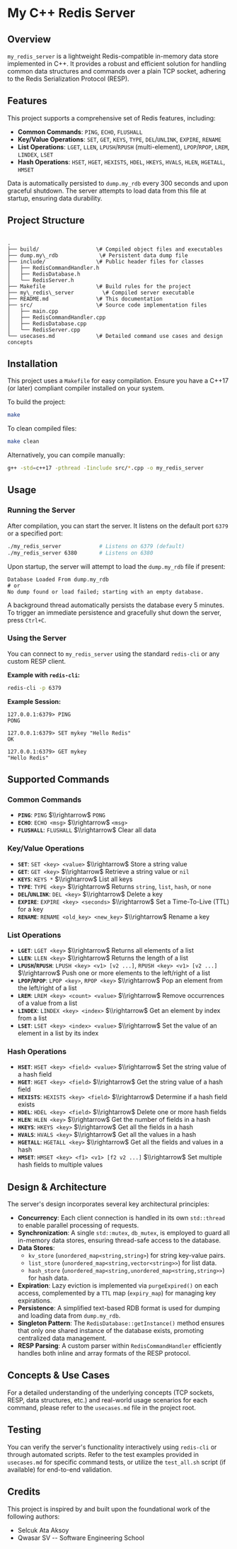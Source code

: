 
# My C++ Redis Server

## Overview

`my_redis_server` is a lightweight Redis-compatible in-memory data store implemented in C++. It provides a robust and efficient solution for handling common data structures and commands over a plain TCP socket, adhering to the Redis Serialization Protocol (RESP).

## Features

This project supports a comprehensive set of Redis features, including:

* **Common Commands**: `PING`, `ECHO`, `FLUSHALL`
* **Key/Value Operations**: `SET`, `GET`, `KEYS`, `TYPE`, `DEL`/`UNLINK`, `EXPIRE`, `RENAME`
* **List Operations**: `LGET`, `LLEN`, `LPUSH`/`RPUSH` (multi-element), `LPOP`/`RPOP`, `LREM`, `LINDEX`, `LSET`
* **Hash Operations**: `HSET`, `HGET`, `HEXISTS`, `HDEL`, `HKEYS`, `HVALS`, `HLEN`, `HGETALL`, `HMSET`

Data is automatically persisted to `dump.my_rdb` every 300 seconds and upon graceful shutdown. The server attempts to load data from this file at startup, ensuring data durability.

## Project Structure

```

.
├── build/                  \# Compiled object files and executables
├── dump.my\_rdb             \# Persistent data dump file
├── include/                \# Public header files for classes
│   ├── RedisCommandHandler.h
│   ├── RedisDatabase.h
│   └── RedisServer.h
├── Makefile                \# Build rules for the project
├── my\_redis\_server         \# Compiled server executable
├── README.md               \# This documentation
├── src/                    \# Source code implementation files
│   ├── main.cpp
│   ├── RedisCommandHandler.cpp
│   ├── RedisDatabase.cpp
│   └── RedisServer.cpp
└── usecases.md             \# Detailed command use cases and design concepts

````

## Installation

This project uses a `Makefile` for easy compilation. Ensure you have a C++17 (or later) compliant compiler installed on your system.

To build the project:

```bash
make
````

To clean compiled files:

```bash
make clean
```

Alternatively, you can compile manually:

```bash
g++ -std=c++17 -pthread -Iinclude src/*.cpp -o my_redis_server
```

## Usage

### Running the Server

After compilation, you can start the server. It listens on the default port `6379` or a specified port:

```bash
./my_redis_server            # Listens on 6379 (default)
./my_redis_server 6380       # Listens on 6380
```

Upon startup, the server will attempt to load the `dump.my_rdb` file if present:

```
Database Loaded From dump.my_rdb
# or
No dump found or load failed; starting with an empty database.
```

A background thread automatically persists the database every 5 minutes. To trigger an immediate persistence and gracefully shut down the server, press `Ctrl+C`.

### Using the Server

You can connect to `my_redis_server` using the standard `redis-cli` or any custom RESP client.

**Example with `redis-cli`:**

```bash
redis-cli -p 6379
```

**Example Session:**

```
127.0.0.1:6379> PING
PONG

127.0.0.1:6379> SET mykey "Hello Redis"
OK

127.0.0.1:6379> GET mykey
"Hello Redis"
```

## Supported Commands

### Common Commands

  * **`PING`**: `PING` $\\rightarrow$ `PONG`
  * **`ECHO`**: `ECHO <msg>` $\\rightarrow$ `<msg>`
  * **`FLUSHALL`**: `FLUSHALL` $\\rightarrow$ Clear all data

### Key/Value Operations

  * **`SET`**: `SET <key> <value>` $\\rightarrow$ Store a string value
  * **`GET`**: `GET <key>` $\\rightarrow$ Retrieve a string value or `nil`
  * **`KEYS`**: `KEYS *` $\\rightarrow$ List all keys
  * **`TYPE`**: `TYPE <key>` $\\rightarrow$ Returns `string`, `list`, `hash`, or `none`
  * **`DEL`/`UNLINK`**: `DEL <key>` $\\rightarrow$ Delete a key
  * **`EXPIRE`**: `EXPIRE <key> <seconds>` $\\rightarrow$ Set a Time-To-Live (TTL) for a key
  * **`RENAME`**: `RENAME <old_key> <new_key>` $\\rightarrow$ Rename a key

### List Operations

  * **`LGET`**: `LGET <key>` $\\rightarrow$ Returns all elements of a list
  * **`LLEN`**: `LLEN <key>` $\\rightarrow$ Returns the length of a list
  * **`LPUSH`/`RPUSH`**: `LPUSH <key> <v1> [v2 ...]`, `RPUSH <key> <v1> [v2 ...]` $\\rightarrow$ Push one or more elements to the left/right of a list
  * **`LPOP`/`RPOP`**: `LPOP <key>`, `RPOP <key>` $\\rightarrow$ Pop an element from the left/right of a list
  * **`LREM`**: `LREM <key> <count> <value>` $\\rightarrow$ Remove occurrences of a value from a list
  * **`LINDEX`**: `LINDEX <key> <index>` $\\rightarrow$ Get an element by index from a list
  * **`LSET`**: `LSET <key> <index> <value>` $\\rightarrow$ Set the value of an element in a list by its index

### Hash Operations

  * **`HSET`**: `HSET <key> <field> <value>` $\\rightarrow$ Set the string value of a hash field
  * **`HGET`**: `HGET <key> <field>` $\\rightarrow$ Get the string value of a hash field
  * **`HEXISTS`**: `HEXISTS <key> <field>` $\\rightarrow$ Determine if a hash field exists
  * **`HDEL`**: `HDEL <key> <field>` $\\rightarrow$ Delete one or more hash fields
  * **`HLEN`**: `HLEN <key>` $\\rightarrow$ Get the number of fields in a hash
  * **`HKEYS`**: `HKEYS <key>` $\\rightarrow$ Get all the fields in a hash
  * **`HVALS`**: `HVALS <key>` $\\rightarrow$ Get all the values in a hash
  * **`HGETALL`**: `HGETALL <key>` $\\rightarrow$ Get all the fields and values in a hash
  * **`HMSET`**: `HMSET <key> <f1> <v1> [f2 v2 ...]` $\\rightarrow$ Set multiple hash fields to multiple values

## Design & Architecture

The server's design incorporates several key architectural principles:

  * **Concurrency**: Each client connection is handled in its own `std::thread` to enable parallel processing of requests.
  * **Synchronization**: A single `std::mutex`, `db_mutex`, is employed to guard all in-memory data stores, ensuring thread-safe access to the database.
  * **Data Stores**:
      * `kv_store` (`unordered_map<string,string>`) for string key-value pairs.
      * `list_store` (`unordered_map<string,vector<string>>`) for list data.
      * `hash_store` (`unordered_map<string,unordered_map<string,string>>`) for hash data.
  * **Expiration**: Lazy eviction is implemented via `purgeExpired()` on each access, complemented by a `TTL` map (`expiry_map`) for managing key expirations.
  * **Persistence**: A simplified text-based RDB format is used for dumping and loading data from `dump.my_rdb`.
  * **Singleton Pattern**: The `RedisDatabase::getInstance()` method ensures that only one shared instance of the database exists, promoting centralized data management.
  * **RESP Parsing**: A custom parser within `RedisCommandHandler` efficiently handles both inline and array formats of the RESP protocol.

## Concepts & Use Cases

For a detailed understanding of the underlying concepts (TCP sockets, RESP, data structures, etc.) and real-world usage scenarios for each command, please refer to the `usecases.md` file in the project root.

## Testing

You can verify the server's functionality interactively using `redis-cli` or through automated scripts. Refer to the test examples provided in `usecases.md` for specific command tests, or utilize the `test_all.sh` script (if available) for end-to-end validation.

## Credits

This project is inspired by and built upon the foundational work of the following authors:

  * Selcuk Ata Aksoy
  * Qwasar SV -- Software Engineering School

